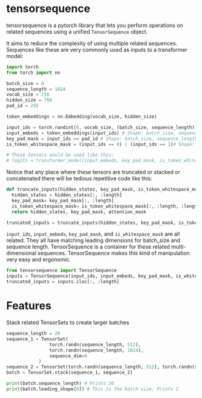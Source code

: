 # tensorsequence

tensorsequence is a pytorch library that lets you perform operations on related sequences using a unified `TensorSequence` object.

It aims to reduce the complexity of using multiple related sequences. Sequences like these are very commonly used as inputs to a transformer model:
```python
import torch
from torch import nn

batch_size = 8
sequence_length = 1024
vocab_size = 256
hidden_size = 768
pad_id = 255

token_embeddings = nn.Embedding(vocab_size, hidden_size)

input_ids = torch.randint(0, vocab_size, (batch_size, sequence_length))
input_embeds = token_embeddings(input_ids) # Shape: batch_size, sequence_length, hidden_size
key_pad_mask = input_ids == pad_id # Shape: batch_size, sequence_length 
is_token_whitespace_mask = (input_ids == 0) | (input_ids == 1)# Shape: batch_size, sequence_length 

# These tensors would be used like this:
# logits = transformer_model(input_embeds, key_pad_mask, is_token_whitespace_mask)
```

Notice that any place where these tensors are truncated or stacked or concatenated there will be tedious repetitive code like this:

```python
def truncate_inputs(hidden_states, key_pad_mask, is_token_whitespace_mask, length):
  hidden_states = hidden_states[:, :length]
  key_pad_mask= key_pad_mask[:, :length]
  is_token_whitespace_mask= is_token_whitespace_mask[:, :length, :length]
  return hidden_states, key_pad_mask, attention_mask

truncated_inputs = truncate_inputs(hidden_states, key_pad_mask, is_token_whitespace_mask, length)
```

`input_ids`, `input_embeds`, `key_pad_mask`, and `is_whitespace_mask` are all related.
They all have matching leading dimensions for batch_size and sequence length. 
TensorSequence is a container for these related multi-dimensional sequences. 
TensorSequence makes this kind of manipulation very easy and ergonomic.

```python
from tensorsequence import TensorSequence
inputs = TensorSequence(input_ids, input_embeds, key_pad_mask, is_whitespace_mask, sequence_dim=1)
truncated_inputs = inputs.iloc[:, :length]
```


# Features

Stack related TensorSets to create larger batches

```python
sequence_length = 20
sequence_1 = TensorSet(
                torch.randn(sequence_length, 512),
                torch.randn(sequence_length, 1024),
                sequence_dim=0
            )
sequence_2 = TensorSet(torch.randn(sequence_length, 512), torch.randn(sequence_length, 1024), sequence_dim=0)
batch = TensorSet.stack(sequence_1, sequence_2)

print(batch.sequence_length) # Prints 20
print(batch.leading_shape[0]) # This is the batch size, Prints 2
```
